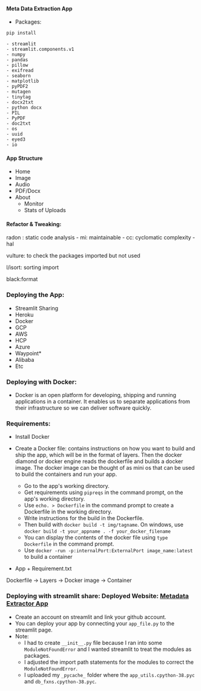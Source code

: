 #### Meta Data Extraction App

+ Packages:
```bash
pip install
```
    - streamlit
    - streamlit.components.v1
    - numpy
    - pandas
    - pillow
    - exifread
    - seaborn
    - matplotlib
    - pyPDF2
    - mutagen
    - tinytag
    - docx2txt
    - python docx
    - PIL
    - PyPDF
    - doc2txt
    - os
    - uuid
    - eyed3
    - io


#### App Structure
+ Home
+ Image
+ Audio
+ PDF/Docx
+ About
  - Monitor
  - Stats of Uploads


#### Refactor & Tweaking:
radon : static code analysis
    - mi: maintainable
    - cc: cyclomatic complexity
    - hal

vulture: to check the packages imported but not used

l/isort: sorting import

black:format

### Deploying the App:
+ Streamlit Sharing
+ Heroku
+ Docker
+ GCP
+ AWS
+ HCP
+ Azure
+ Waypoint*
+ Alibaba
+ Etc

### Deploying with Docker:
+ Docker is an open platform for developing, shipping and running applications in a container. It enables us to separate applications from their infrastructure so we can deliver software quickly.

### Requirements:
+ Install Docker
+ Create a Docker file: contains instructions on how you want to build and ship the app, which will be in the format of layers. Then the docker diamond or docker engine reads the dockerfile and builds a docker image. The docker image can be thought of as mini os that can be used to build the containers and run your app.
     - Go to the app's working directory.
     - Get requirements using `pipreqs` in the command prompt, on the app's working directory.
     - Use `echo. > Dockerfile` in the command prompt to create a Dockerfile in the working directory.
     - Write instructions for the build in the Dockerfile. 
     - Then build with `docker build -t img/tagname`. On windows, use `docker build -t your_appname . -f your_docker_filename`
     - You can display the contents of the docker file using `type Dockerfile` in the command prompt.
     - Use `docker -run -p:internalPort:ExternalPort image_name:latest` to build a container

+ App + Requirement.txt

Dockerfile -> Layers -> Docker image -> Container


### Deploying with streamlit share: Deployed Website: [Metadata Extractor App](https://metadata-extractor-app.streamlit.app/)
+ Create an account on streamlit and link your github account.
+ You can deploy your app by connecting your `app_file.py` to the streamlit page. 
+ Note:
    -  I had to create `__init__.py` file because I ran into some `ModuleNotFoundError` and I wanted streamlit to treat the modules as packages.
    - I adjusted the import path statements for the modules to correct the `ModuleNotFoundError`.
    - I uploaded my `_pycache_` folder where the `app_utils.cpython-38.pyc` and `db_fxns.cpython-38.pyc`.
  
          
